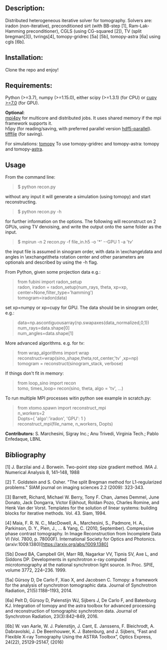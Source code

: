 ## Description:

Distributed heterogeneous iterative solver for tomography. 
Solvers are: iradon (non-iterative), preconditioned sirt (with BB-step [1], Ram-Lak-Hamming preconditioner), CGLS (using CG-squared [2]), TV (split bregman[3]), tvrings[4], tomopy-gridrec [5a] [5b], tomopy-astra [6a] using cgls [6b].

## Installation:
Clone the repo and enjoy!

## Requirements:
Python (>=3.7), numpy (>=1.15.0), either scipy (>=1.3.1)  (for CPU) or [cupy >=7.0](https://docs-cupy.chainer.org/en/stable/index.html) (for GPU).

**Optional**:  
[mpi4py](https://mpi4py.readthedocs.io/en/stable/) for multicore and distributed jobs. It uses shared memory if the mpi framework supports it.  
h5py (for reading/saving, with preferred parallel version [hdf5-parallel](https://anaconda.org/Clawpack/hdf5-parallel)).  
[tifffile](https://pypi.org/project/tifffile/) (for saving).  

For simulations: [tomopy](https://tomopy.readthedocs.io/en/latest/)
To use tomopy-gridrec and tomopy-astra: tomopy and tomopy-[astra](https://www.astra-toolbox.com/).

## Usage

From the command line: 
>$ python recon.py 

without any input it will generate a simulation (using tomopy) and start reconstructing.

>$ python recon.py -h 

for further information on the options. 
The following will reconstruct on 2 GPUs, using TV denoising, and write the output onto the same folder as the input.

>$ mpirun -n 2 recon.py -f file_in.h5 -o '*' --GPU 1 -a 'tv'

the input file is assumed in sinogram order, with data in \exchange\data and angles in \exchange\theta
rotation center and other parameters are optionals and described by using the -h flag.


From Python, given some projection data e.g.:
> from fubini import radon_setup  
> radon, iradon = radon_setup(num_rays, theta, xp=xp, center=None,filter_type='hamming')  
> tomogram=iradon(data)  

set xp=numpy or xp=cupy for GPU. The data should be in sinogram order, e.g.:

> data=np.ascontiguousarray(np.swapaxes(data_normalized,0,1))  
> num_rays=data.shape[0]  
> num_angles=data.shape[1]  

More advanced algorithms. e.g. for tv:

> from wrap_algorithms import wrap  
> reconstruct=wrap(sino_shape,theta,rot_center,'tv' ,xp=np)  
> tomogram = reconstruct(sinogram_stack, verbose)  

If things don't fit in memory: 

> from loop_sino import recon  
> tomo, times_loop= recon(sino, theta, algo = 'tv', ...)  

To run multiple MPI processes witin python see example in scratch.py:
> from xtomo.spawn import reconstruct_mpi  
> n_workers=2  
> Dopts={ 'algo':'iradon',  'GPU': 1 }  
> reconstruct_mpi(file_name, n_workers, Dopts)

**Contributors:** S. Marchesini, Sigray Inc.; Anu Trivedi, Virginia Tech.; Pablo Enfedaque, LBNL


## Bibliography

[1] J. Barzilai and J. Borwein. Two-point step size gradient method. IMA J. Numerical Analysis 8, 141–148, 1988

[2] T. Goldstein and S. Osher. "The split Bregman method for L1-regularized problems." SIAM journal on imaging sciences 2.2 (2009): 323-343.

[3] Barrett, Richard, Michael W. Berry, Tony F. Chan, James Demmel, June Donato, Jack Dongarra, Victor Eijkhout, Roldan Pozo, Charles Romine, and Henk Van der Vorst. Templates for the solution of linear systems: building blocks for iterative methods. Vol. 43. Siam, 1994.

[4] Maia, F. R. N. C., MacDowell, A., Marchesini, S., Padmore, H. A., Parkinson, D. Y., Pien, J., ... & Yang, C. (2010, September). Compressive phase contrast tomography. In Image Reconstruction from Incomplete Data VI (Vol. 7800, p. 78000F). International Society for Optics and Photonics. (arxiv:1009.1380)[https://arxiv.org/abs/1009.1380]

[5b] Dowd BA, Campbell GH, Marr RB, Nagarkar VV, Tipnis SV, Axe L, and Siddons DP. Developments in synchrotron x-ray computed microtomography at the national synchrotron light source. In Proc. SPIE, volume 3772, 224–236. 1999.

[5a] Gürsoy D, De Carlo F, Xiao X, and Jacobsen C. Tomopy: a framework for the analysis of synchrotron tomographic data. Journal of Synchrotron Radiation, 21(5):1188–1193, 2014.

[6a] Pelt D, Gürsoy D, Palenstijn WJ, Sijbers J, De Carlo F, and Batenburg KJ. Integration of tomopy and the astra toolbox for advanced processing and reconstruction of tomographic synchrotron data. Journal of Synchrotron Radiation, 23(3):842–849, 2016.

[6b] W. van Aarle, W. J. Palenstijn, J. Cant, E. Janssens, F. Bleichrodt, A. Dabravolski, J. De Beenhouwer, K. J. Batenburg, and J. Sijbers, “Fast and Flexible X-ray Tomography Using the ASTRA Toolbox”, Optics Express, 24(22), 25129-25147, (2016)

